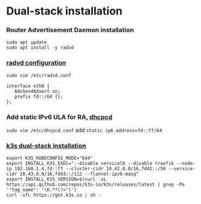 # Dual-stack installation

### Router Advertisement Daemon installation
```
sudo apt update
sudo apt install -y radvd
```

### [radvd configuration](https://linux.die.net/man/5/radvd.conf)
`sudo vim /etc/radvd.conf`
```
interface eth0 {
   AdvSendAdvert on;
   prefix fd::/64 {};
};
```

### Add static IPv6 ULA for RA, [dhcpcd](https://www.daemon-systems.org/man/dhcpcd.conf.5.html)
`sudo vim /etc/dhcpcd.conf` add `static ip6_address=fd::ff/64`

### [k3s dual-stack installation](https://docs.k3s.io/installation/network-options#dual-stack-installation)
```
export K3S_KUBECONFIG_MODE="644"
export INSTALL_K3S_EXEC="--disable servicelb --disable traefik --node-ip 192.168.1.4,fd::ff --cluster-cidr 10.42.0.0/16,fd42::/56 --service-cidr 10.43.0.0/16,fd43::/112 --flannel-ipv6-masq"
export INSTALL_K3S_VERSION=$(curl -sL https://api.github.com/repos/k3s-io/k3s/releases/latest | grep -Po '"tag_name": "\K.*?(?=")')
curl -sfL https://get.k3s.io | sh -
```
